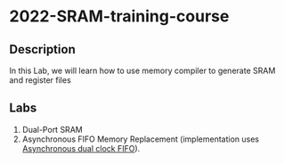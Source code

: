 # 2022-SRAM-training-course
## Description
In this Lab, we will learn how to use memory compiler to generate SRAM and register files
## Labs
1. Dual-Port SRAM
2. Asynchronous FIFO Memory Replacement (implementation uses [Asynchronous dual clock FIFO](https://github.com/dpretet/async_fifo)). 


